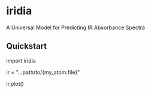 # iridia
A Universal Model for Predicting IR Absorbance Spectra

## Quickstart

import iridia

ir = "...path/to/{my_atom.file}"

ir.plot()
